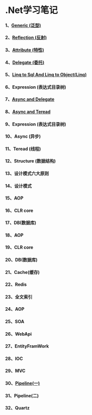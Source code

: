  # .Net学习笔记
 
 
 
 #### 1、[Generic (泛型)](https://github.com/yuxl01/read-Notes/blob/master/vedio/.Net%E9%AB%98%E7%BA%A7/Generic-1.md)
 #### 2、[Reflection (反射)](https://github.com/yuxl01/read-Notes/blob/master/vedio/.Net%E9%AB%98%E7%BA%A7/Reflection.md)
 #### 3、[Attribute (特性)](https://github.com/yuxl01/read-Notes/blob/master/vedio/.Net%E9%AB%98%E7%BA%A7/Attribute.md)
 #### 4、[Delegate (委托)](https://github.com/yuxl01/read-Notes/blob/master/vedio/.Net%E9%AB%98%E7%BA%A7/Delagate.md)
 #### 5、[Linq to Sql And Linq to Object(Linq)](https://github.com/yuxl01/read-Notes/blob/master/vedio/.Net%E9%AB%98%E7%BA%A7/Linq.md)
 #### 6、Expression (表达式目录树)
 #### 7、[Async and Delegate ](https://github.com/yuxl01/read-Notes/blob/master/vedio/.Net%E9%AB%98%E7%BA%A7/Async.md)
 #### 8、[Async  and Teread]()
 #### 9、Expression (表达式目录树)
 #### 10、Async (异步)
 #### 11、Teread (线程)
 #### 12、Structure (数据结构)
 #### 13、设计模式六大原则
 #### 14、设计模式
 #### 15、AOP 
 #### 16、CLR core
 #### 17、DB(数据库)
 #### 18、AOP 
 #### 19、CLR core
 #### 20、DB(数据库)
 #### 21、Cache(缓存)
 #### 22、Redis
 #### 23、全文索引
 #### 24、AOP 
 #### 25、SOA
 #### 26、WebApi
 #### 27、EntityFramWork 
 #### 28、IOC
 #### 29、MVC
 #### 30、[Pipeline(一)](https://github.com/yuxl01/read-Notes/blob/master/vedio/.Net%E9%AB%98%E7%BA%A7/Pipeline-1.md)
 #### 31、Pipeline(二)
 #### 32、Quartz
